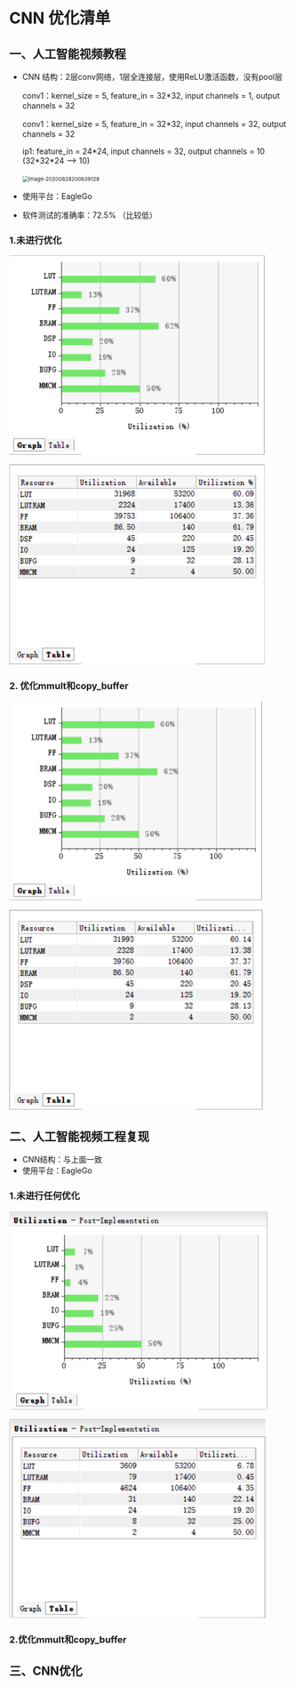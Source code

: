 # CNN 优化清单

## 一、人工智能视频教程

* CNN 结构：2层conv网络，1层全连接层，使用ReLU激活函数，没有pool层

    conv1：kernel_size = 5,  feature_in = 32*32,  input channels = 1, output channels = 32

    conv1：kernel_size = 5,  feature_in = 32*32,  input channels = 32, output channels = 32

    ip1: feature_in = 24\*24,  input channels = 32, output channels = 10 (32\*32\*24 --> 10)

    <img src="E:\Exercise\FPGA\FPGA_CNN\02_cifar10_cnn\params_process.assets\image-20200828200639128.png" alt="image-20200828200639128" style="zoom: 67%;" />

* 使用平台：EagleGo
* 软件测试的准确率：72.5% （比较低）

###  1.未进行优化

![image-20200828200018931](params_process.assets/image-20200828200018931.png)

![image-20200828200043602](params_process.assets/image-20200828200043602.png)

###  2. 优化mmult和copy_buffer

![image-20200828200357779](params_process.assets/image-20200828200357779.png)

![image-20200828200454945](params_process.assets/image-20200828200454945.png)

## 二、人工智能视频工程复现

* CNN结构：与上面一致
* 使用平台：EagleGo

### 1.未进行任何优化

![image-20200828230108326](params_process.assets/image-20200828230108326.png)

![image-20200828230137535](params_process.assets/image-20200828230137535.png)

### 2.优化mmult和copy_buffer





## 三、CNN优化




